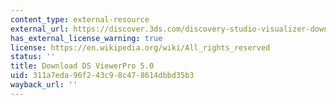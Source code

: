 ```yaml
---
content_type: external-resource
external_url: https://discover.3ds.com/discovery-studio-visualizer-download
has_external_license_warning: true
license: https://en.wikipedia.org/wiki/All_rights_reserved
status: ''
title: Download DS ViewerPro 5.0
uid: 311a7eda-96f2-43c9-8c47-8614dbbd35b3
wayback_url: ''
---
```

